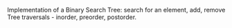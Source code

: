 Implementation of a Binary Search Tree: search for an element, add, remove
Tree traversals - inorder, preorder, postorder.